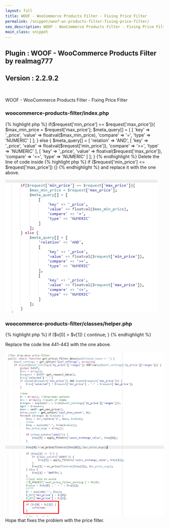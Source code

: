 ```yaml
---
layout: full
title: WOOF - WooCommerce Products Filter - Fixing Price Filter
permalink: /snippet/woof-wc-products-filter-fixing-price-filter/
seo_description: WOOF - WooCommerce Products Filter - Fixing Price Filter
main_class: snippet
---
```


## Plugin : WOOF - WooCommerce Products Filter by realmag777
## Version : 2.2.9.2
<br>

WOOF - WooCommerce Products Filter - Fixing Price Filter

### woocommerce-products-filter/index.php

{% highlight php %}
if($request['min_price'] == $request['max_price']){
    $max_min_price = $request['max_price'];
    $meta_query[] = [
        [
            'key' => '_price',
            'value' => floatval($max_min_price),
            'compare' => '=',
            'type' => 'NUMERIC'
        ]
    ];
} else {
    $meta_query[] = [
        'relation' => 'AND',
        [
            'key' => '_price',
            'value' => floatval($request['min_price']),
            'compare' => '>=',
            'type' => 'NUMERIC'
        ],
        [
            'key' => '_price',
            'value' => floatval($request['max_price']),
            'compare' => '<=',
            'type' => 'NUMERIC'
        ]
    ];
}
{% endhighlight %}
Delete the line of code inside
{% highlight php %}
if ($request['min_price'] <= $request['max_price']) {}
{% endhighlight %}
and replace it with the one above.

![index.php](/img/posts/index.png "index.php")

### woocommerce-products-filter/classes/helper.php

{% highlight php %}
if ($v[0] > $v[1]) {
    continue;
}
{% endhighlight %}

Replace the code line 441-443 with the one above.

![helper.php](/img/posts/helper.png "helper.php")
<br>
Hope that fixes the problem with the price filter.
